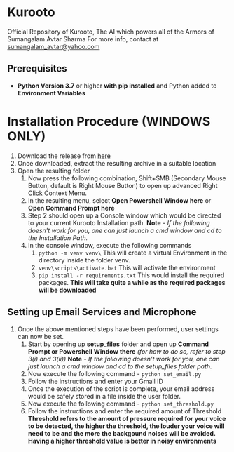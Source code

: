 # Kurooto
Official Repository of Kurooto, The AI which powers all of the Armors of Sumangalam Avtar Sharma
For more info, contact at sumangalam_avtar@yahoo.com
## Prerequisites
* **Python Version 3.7** or higher **with pip installed** and Python added to **Environment Variables**
# Installation Procedure (WINDOWS ONLY)
1. Download the release from [here](https://github.com/cursedsoulofgods/Kurooto/archive/master.zip)
2. Once downloaded, extract the resulting archive in a suitable location
3. Open the resulting folder
    1. Now press the following combination, Shift+SMB (Secondary Mouse Button, default is Right Mouse Button) to open up advanced Right Click Context Menu.
    2. In the resulting menu, select **Open Powershell Window here** or **Open Command Prompt here**
    3. Step 2 should open up a Console window which would be directed to your current Kurooto Installation path.
    **Note** - *If the following doesn't work for you, one can just launch a cmd window and cd to the Installation Path.*
    4. In the console window, execute the following commands
        1. `python -m venv venv\` This will create a virtual Environment in the directory           inside the folder venv.
        2. `venv\scripts\activate.bat` This will activate the environment
        3. `pip install -r requirements.txt` This would install the required packages.             **This will take quite a while as the required packages will be downloaded**
## Setting up Email Services and Microphone
1. Once the above mentioned steps have been performed, user settings can now be set.
    1. Start by opening up **setup_files** folder and open up **Command Prompt or           Powershell Window there** *(for how to do so, refer to step 3(i) and 3(ii))*
    **Note** - *If the following doesn't work for you, one can just launch a cmd window     and cd to the setup_files folder path.*
    2. Now execute the following command - `python set_email.py`
    3. Follow the instructions and enter your Gmail ID
    4. Once the execution of the script is complete, your email address would be safely     stored in a file inside the user folder.
    5. Now execute the following command - `python set_threshold.py`
    6. Follow the instructions and enter the required amount of Threshold
    **Threshold refers to the amount of pressure required for your voice to be detected,    the higher the threshold, the louder your voice will need to be and the more the        backgound noises will be avoided. Having a higher threshold value is better in noisy    environments**
